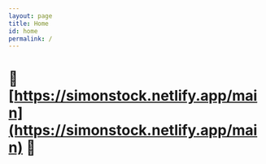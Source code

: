 ```yaml
---
layout: page
title: Home
id: home
permalink: /
---
```


# 🌱 [https://simonstock.netlify.app/main](https://simonstock.netlify.app/main) 🌱
